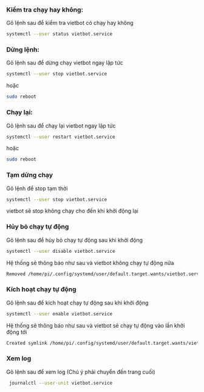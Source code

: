 ### Kiểm tra chạy hay không:

Gõ lệnh sau để kiểm tra vietbot có chạy hay không
```sh
systemctl --user status vietbot.service
```
### Dừng lệnh:

Gõ lệnh sau để dừng chạy vietbot ngay lập tức

```sh
systemctl --user stop vietbot.service
```
hoặc
```sh
sudo reboot
```
### Chạy lại:

Gõ lệnh sau để chạy lại vietbot ngay lập tức

```sh
systemctl --user restart vietbot.service
```
hoặc
```sh
sudo reboot
```
### Tạm dừng chạy 

Gõ lệnh để stop tạm thời

```sh
systemctl --user stop vietbot.service
```
vietbot sẽ stop không chạy cho đến khi khởi động lại

### Hủy bỏ chạy tự động

Gõ lệnh sau để hủy bỏ chạy tự động sau khi khởi động 

```sh
systemctl --user disable vietbot.service
```
Hệ thống sẽ thông báo như sau và vietbot không chạy tự động nữa
```sh
Removed /home/pi/.config/systemd/user/default.target.wants/vietbot.service.
```
### Kích hoạt chạy tự động

Gõ lệnh sau để kích hoạt chạy tự động sau khi khởi động 

```sh
systemctl --user enable vietbot.service
```
Hệ thống sẽ thông báo như sau và vietbot sẽ chạy tự động vào lần khởi động tới

```sh
Created symlink /home/pi/.config/systemd/user/default.target.wants/vietbot.service → /home/pi/.config/systemd/user/vietbot.service.
```

###  Xem log

Gõ lệnh sau để xem log (Chú ý phải chuyển đến trang cuối)

```sh
 journalctl --user-unit vietbot.service 
```

